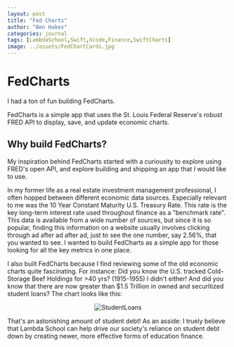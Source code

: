 ```yaml
---
layout: post
title: "Fed Charts"
author: "Ben Hakes"
categories: journal
tags: [LambdaSchool,Swift,Xcode,Finance,SwiftCharts]
image: ../assets/FedChartCards.jpg
---
```


# FedCharts
I had a ton of fun building FedCharts. 

FedCharts is a simple app that uses the St. Louis Federal Reserve's robust FRED API to display, save, and update economic charts.

## Why build FedCharts?
My inspiration behind FedCharts started with a curiousity to explore using FRED's open API, and explore building and shipping an app that _I_ would like to use.

In my former life as a real estate investment management professional, I often hopped between different economic data sources. Especially relevant to me was the 10 Year Constant Maturity U.S. Treasury Rate. This rate is the key long-term interest rate used throughout finance as a "benchmark rate". This data is available from a wide number of sources, but since it is so popular, finding this information on a website usually involves clicking through ad after ad after ad, just to see the one number, say 2.56%, that you wanted to see. I wanted to build FedCharts as a simple app for those looking for all the key metrics in one place.

I also built FedCharts because I find reviewing some of the old economic charts quite fascinating. For instance: Did you know the U.S. tracked Cold-Storage Beef Holdings for >40 yrs? (1915-1955) I didn't either! And did you know that there are now greater than $1.5 Trillion in owned and securitized student loans? The chart looks like this:
<div align="center"><img src="../assets/StudentLoans.png" alt="StudentLoans"></div>

That's an astonishing amount of student debt! As an asside: I truely believe that Lambda School can help drive our society's reliance on student debt down by creating newer, more effective forms of education finance.

